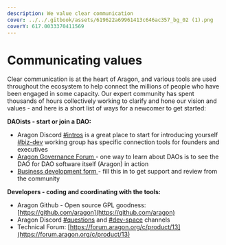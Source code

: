 ```yaml
---
description: We value clear communication
cover: ../../.gitbook/assets/619622a69961413c646ac357_bg_02 (1).png
coverY: 617.0033370411569
---
```


# Communicating values

Clear communication is at the heart of Aragon, and various tools are used throughout the ecosystem to help connect the millions of people who have been engaged in some capacity. Our expert community has spent thousands of hours collectively working to clarify and hone our vision and values - and here is a short list of ways for a newcomer to get started:



**DAOists - start or join a DAO:**

* Aragon Discord [#intros](https://discord.gg/ATbzCJRA) is a great place to start for introducing yourself [#biz-dev](https://discord.gg/TnkR229C) working group has specific connection tools for founders and executives
* [Aragon Governance Forum ](https://forum.aragon.org)- one way to learn about DAOs is to see the DAO for DAO software itself (Aragon) in action
* [Business development form ](https://forms.gle/tWfJa1tcsxyL7eV88?\_imcp=1)- fill this in to get support and review from the community



**Developers - coding and coordinating with the tools:**

* Aragon Github - Open source GPL goodness: [https://github.com/aragon](https://github.com/aragon)
* Aragon Discord [#questions](https://discord.gg/XgCeeKYd) and [#dev-space](https://discord.gg/nSDwG5tf) channels
* Technical Forum: [https://forum.aragon.org/c/product/13](https://forum.aragon.org/c/product/13)
